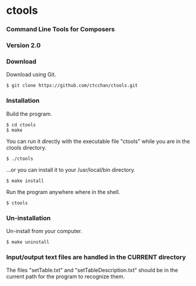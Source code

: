 # ctools
### Command Line Tools for Composers
### Version 2.0

### Download
Download using Git.

    $ git clone https://github.com/ctcchan/ctools.git

### Installation
Build the program.

    $ cd ctools
    $ make

You can run it directly with the executable file "ctools" while you are in the ctools directory.

    $ ./ctools

...or you can install it to your /usr/local/bin directory.

    $ make install

Run the program anywhere where in the shell.

    $ ctools

### Un-installation
Un-install from your computer.

    $ make uninstall

### Input/output text files are handled in the CURRENT directory
The files "setTable.txt" and "setTableDescription.txt" should be in the current path for the program to recognize them.
